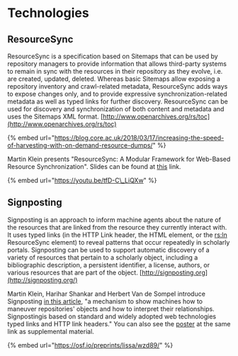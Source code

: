 # Technologies

## ResourceSync

ResourceSync is a specification based on Sitemaps that can be used by repository managers to provide information that allows third-party systems to remain in sync with the resources in their repository as they evolve, i.e. are created, updated, deleted. Whereas basic Sitemaps allow exposing a repository inventory and crawl-related metadata, ResourceSync adds ways to expose changes only, and to provide expressive synchronization-related metadata as well as typed links for further discovery. ResourceSync can be used for discovery and synchronization of both content and metadata and uses the Sitemaps XML format. [http://www.openarchives.org/rs/toc](http://www.openarchives.org/rs/toc)

{% embed url="https://blog.core.ac.uk/2018/03/17/increasing-the-speed-of-harvesting-with-on-demand-resource-dumps/" %}

Martin Klein presents "ResourceSync: A Modular Framework for Web-Based Resource Synchronization". Slides can be found at [this](http://doi.org/10.5281/zenodo.1433806) link. 

{% embed url="https://youtu.be/tfD-C\_LiQXw" %}

## Signposting

Signposting is an approach to inform machine agents about the nature of the resources that are linked from the resource they currently interact with. It uses typed links \(in the HTTP Link header, the HTML element, or the [rs:ln](rs:ln) ResourceSync element\) to reveal patterns that occur repeatedly in scholarly portals. Signposting can be used to support automatic discovery of a variety of resources that pertain to a scholarly object, including a bibliographic description, a persistent identifier, a license, authors, or various resources that are part of the object. [http://signposting.org](http://signposting.org/)

Martin Klein, Harihar Shankar and Herbert Van de Sompel introduce Signposting [in this article](https://osf.io/preprints/lissa/wzd89/), "a mechanism to show machines how to maneuver repositories' objects and how to interpret their relationships. Signpostingis based on standard and widely adopted web technologies typed links and HTTP link headers." You can also see the [poster](https://osf.io/68uxm/) at the same link as supplemental material. 

{% embed url="https://osf.io/preprints/lissa/wzd89/" %}

